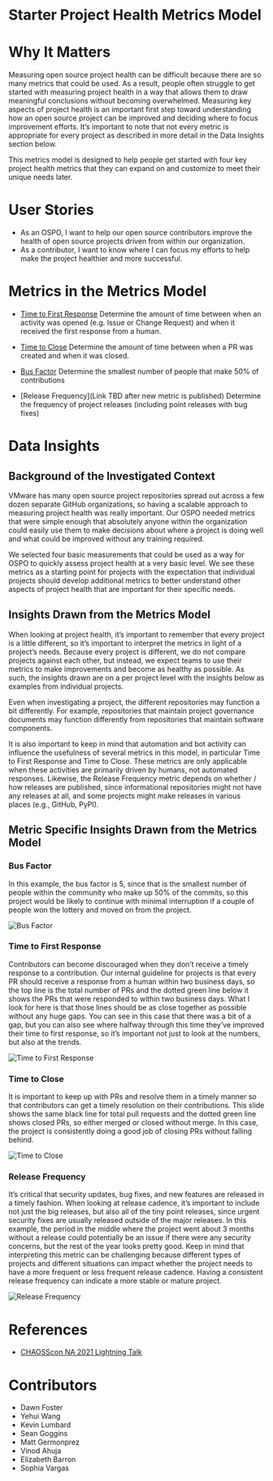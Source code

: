 # Starter Project Health Metrics Model

# Why It Matters
Measuring open source project health can be difficult because there are so many
metrics that could be used. As a result, people often struggle to get started
with measuring project health in a way that allows them to draw meaningful
conclusions without becoming overwhelmed. Measuring key aspects of project
health is an important first step toward understanding how an open source
project can be improved and deciding where to focus improvement efforts.  It’s
important to note that not every metric is appropriate for every project as
described in more detail in the Data Insights section below.

This metrics model is designed to help people get started with four key project
health metrics that they can expand on and customize to meet their unique needs
later.

# User Stories

- As an OSPO, I want to help our open source contributors improve the health of
  open source projects driven from within our organization.
- As a contributor, I want to know where I can focus my efforts to help make the
  project healthier and more successful.

# Metrics in the Metrics Model

 - [Time to First Response](https://chaoss.community/?p=3448) Determine the amount of time between when an activity was opened (e.g. Issue or Change Request) and when it received the first response from a human.

- [Time to Close](https://chaoss.community/?p=3446) 
  Determine the amount of time between when a PR was created and when it was closed.

- [Bus Factor](https://chaoss.community/?p=3944) 
  Determine the
  smallest number of people that make 50% of contributions

- [Release Frequency](Link TBD after new metric is published)
  Determine the frequency of project releases (including point releases with bug
fixes)

# Data Insights 

## Background of the Investigated Context

VMware has many open source project
repositories spread out across a few dozen separate GitHub organizations, so
having a scalable approach to measuring project health was really important. Our
OSPO needed metrics that were simple enough that absolutely anyone within the
organization could easily use them to make decisions about where a project is
doing well and what could be improved without any training required. 

We selected four basic measurements that could be used as a way for OSPO to
quickly assess project health at a very basic level. We see these metrics as a
starting point for projects with the expectation that individual projects should
develop additional metrics to better understand other aspects of project health
that are important for their specific needs.

## Insights Drawn from the Metrics Model

When looking at project health, it’s
important to remember that every project is a little different, so it’s
important to interpret the metrics in light of a project’s needs. Because every
project is different, we do not compare projects against each other, but
instead, we expect teams to use their metrics to make improvements and become as
healthy as possible. As such, the insights drawn are on a per project level with
the insights below as examples from individual projects.

Even when investigating a project, the different repositories may function a bit
differently. For example, repositories that maintain project governance
documents may function differently from repositories that maintain software
components. 

It is also important to keep in mind that automation and bot activity can
influence the usefulness of several metrics in this model, in particular Time to
First Response and Time to Close. These metrics are only applicable when these
activities are primarily driven by humans, not automated responses. Likewise,
the Release Frequency metric depends on whether / how releases are published,
since informational repositories might not have any releases at all, and some
projects might make releases in various places (e.g., GitHub, PyPI).

## Metric Specific Insights Drawn from the Metrics Model 

### Bus Factor 

In this example, the bus factor is 5, since that is the smallest
number of people within the community who make up 50% of the commits, so this
project would be likely to continue with minimal interruption if a couple of
people won the lottery and moved on from the project.

![Bus
Factor](https://github.com/chaoss/wg-metrics-models/blob/main/metrics-model-libs/starter-project-health/images/starter-project-health-bus-factor.png)

### Time to First Response 

Contributors can become discouraged when they don’t
receive a timely response to a contribution. Our internal guideline for projects
is that every PR should receive a response from a human within two business
days, so the top line is the total number of PRs and the dotted green line below
it shows the PRs that were responded to within two business days. What I look
for here is that those lines should be as close together as possible without any
huge gaps. You can see in this case that there was a bit of a gap, but you can
also see where halfway through this time they’ve improved their time to first
response, so it’s important not just to look at the numbers, but also at the
trends.

![Time to First
Response](https://github.com/chaoss/wg-metrics-models/blob/main/metrics-model-libs/starter-project-health/images/starter-project-health-time-to-first-response.png)

### Time to Close

It is important to keep up with PRs and resolve them in a
timely manner so that contributors can get a timely resolution on their
contributions. This slide shows the same black line for total pull requests and
the dotted green line shows closed PRs, so either merged or closed without
merge. In this case, the project is consistently doing a good job of closing PRs
without falling behind.

![Time to
Close](https://github.com/chaoss/wg-metrics-models/blob/main/metrics-model-libs/starter-project-health/images/starter-project-health-time-to-close.png)

### Release Frequency

It’s critical that security updates, bug fixes, and new
features are released in a timely fashion. When looking at release cadence, it’s
important to include not just the big releases, but also all of the tiny point
releases, since urgent security fixes are usually released outside of the major
releases. In this example, the period in the middle where the project went about
3 months without a release could potentially be an issue if there were any
security concerns, but the rest of the year looks pretty good. Keep in mind that
interpreting this metric can be challenging because different types of projects
and different situations can impact whether the project needs to have a more
frequent or less frequent release cadence. Having a consistent release frequency
can indicate a more stable or mature project.

![Release
Frequency](https://github.com/chaoss/wg-metrics-models/blob/main/metrics-model-libs/starter-project-health/images/starter-project-health-release-frequency.png)

# References
- [CHAOSScon NA 2021 Lightning Talk](https://www.youtube.com/watch?v=DynqP2_W1ts)

# Contributors
- Dawn Foster
- Yehui Wang
- Kevin Lumbard
- Sean Goggins
- Matt Germonprez
- Vinod Ahuja
- Elizabeth Barron
- Sophia Vargas


